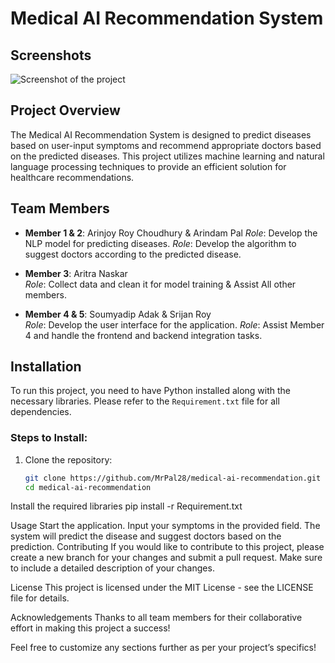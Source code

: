 # Medical AI Recommendation System
## Screenshots
![Screenshot of the project](.images/image.png)


## Project Overview
The Medical AI Recommendation System is designed to predict diseases based on user-input symptoms and recommend appropriate doctors based on the predicted diseases. This project utilizes machine learning and natural language processing techniques to provide an efficient solution for healthcare recommendations.

## Team Members
- **Member 1 & 2**: Arinjoy Roy Choudhury & Arindam Pal
  *Role*: Develop the NLP model for predicting diseases.
  *Role*: Develop the algorithm to suggest doctors according to the predicted disease.

- **Member 3**: Aritra Naskar  
  *Role*: Collect data and clean it for model training & Assist All other members.
  
- **Member 4 & 5**: Soumyadip Adak & Srijan Roy  
  *Role*: Develop the user interface for the application.
  *Role*: Assist Member 4 and handle the frontend and backend integration tasks.




## Installation
To run this project, you need to have Python installed along with the necessary libraries. Please refer to the `Requirement.txt` file for all dependencies.

### Steps to Install:
1. Clone the repository:
   ```bash
   git clone https://github.com/MrPal28/medical-ai-recommendation.git
   cd medical-ai-recommendation
Install the required libraries
pip install -r Requirement.txt


Usage
Start the application.
Input your symptoms in the provided field.
The system will predict the disease and suggest doctors based on the prediction.
Contributing
If you would like to contribute to this project, please create a new branch for your changes and submit a pull request. Make sure to include a detailed description of your changes.

License
This project is licensed under the MIT License - see the LICENSE file for details.

Acknowledgements
Thanks to all team members for their collaborative effort in making this project a success!


Feel free to customize any sections further as per your project’s specifics!

